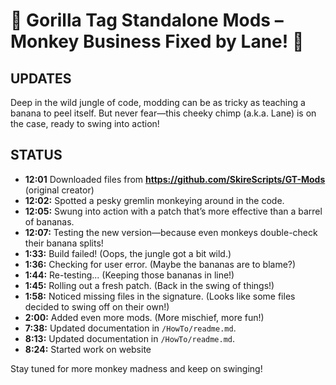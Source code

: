 # 🐒 Gorilla Tag Standalone Mods – Monkey Business Fixed by Lane! 🐒

## UPDATES
Deep in the wild jungle of code, modding can be as tricky as teaching a banana to peel itself. But never fear—this cheeky chimp (a.k.a. Lane) is on the case, ready to swing into action!

## STATUS
- **12:01** Downloaded files from **https://github.com/SkireScripts/GT-Mods** (original creator)
- **12:02:** Spotted a pesky gremlin monkeying around in the code.
- **12:05:** Swung into action with a patch that’s more effective than a barrel of bananas.
- **12:07:** Testing the new version—because even monkeys double-check their banana splits!
- **1:33:** Build failed! (Oops, the jungle got a bit wild.)
- **1:36:** Checking for user error. (Maybe the bananas are to blame?)
- **1:44:** Re-testing... (Keeping those bananas in line!)
- **1:45:** Rolling out a fresh patch. (Back in the swing of things!)
- **1:58:** Noticed missing files in the signature. (Looks like some files decided to swing off on their own!)
- **2:00:** Added even more mods. (More mischief, more fun!)
- **7:38:** Updated documentation in `/HowTo/readme.md`.
- **8:13:** Updated documentation in `/HowTo/readme.md`.
- **8:24:** Started work on website

Stay tuned for more monkey madness and keep on swinging!
